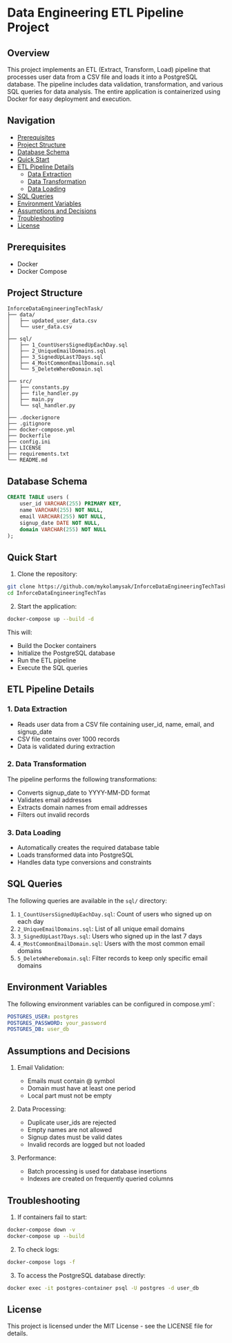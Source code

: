# Data Engineering ETL Pipeline Project

## Overview
This project implements an ETL (Extract, Transform, Load) pipeline that processes user data from a CSV file and loads it into a PostgreSQL database. The pipeline includes data validation, transformation, and various SQL queries for data analysis. The entire application is containerized using Docker for easy deployment and execution.

## Navigation
- [Prerequisites](#prerequisites)
- [Project Structure](#project-structure)
- [Database Schema](#database-schema)
- [Quick Start](#quick-start)
- [ETL Pipeline Details](#etl-pipeline-details)
  - [Data Extraction](#1-data-extraction)
  - [Data Transformation](#2-data-transformation)
  - [Data Loading](#3-data-loading)
- [SQL Queries](#sql-queries)
- [Environment Variables](#environment-variables)
- [Assumptions and Decisions](#assumptions-and-decisions)
- [Troubleshooting](#troubleshooting)
- [License](#license)

## Prerequisites
- Docker
- Docker Compose

## Project Structure
```
InforceDataEngineeringTechTask/
├── data/
│   ├── updated_user_data.csv
│   └── user_data.csv
│
├── sql/
│   ├── 1_CountUsersSignedUpEachDay.sql
│   ├── 2_UniqueEmailDomains.sql
│   ├── 3_SignedUpLast7Days.sql
│   ├── 4_MostCommonEmailDomain.sql
│   └── 5_DeleteWhereDomain.sql
│
├── src/
│   ├── constants.py
│   ├── file_handler.py
│   ├── main.py
│   └── sql_handler.py
│
├── .dockerignore
├── .gitignore
├── docker-compose.yml
├── Dockerfile
├── config.ini
├── LICENSE
├── requirements.txt
└── README.md
```

## Database Schema
```sql
CREATE TABLE users (
    user_id VARCHAR(255) PRIMARY KEY,
    name VARCHAR(255) NOT NULL,
    email VARCHAR(255) NOT NULL,
    signup_date DATE NOT NULL,
    domain VARCHAR(255) NOT NULL
);
```

## Quick Start
1. Clone the repository:
```bash
git clone https://github.com/mykolamysak/InforceDataEngineeringTechTask
cd InforceDataEngineeringTechTas
```

2. Start the application:
```bash
docker-compose up --build -d
```

This will:
- Build the Docker containers
- Initialize the PostgreSQL database
- Run the ETL pipeline
- Execute the SQL queries

## ETL Pipeline Details

### 1. Data Extraction
- Reads user data from a CSV file containing user_id, name, email, and signup_date
- CSV file contains over 1000 records
- Data is validated during extraction

### 2. Data Transformation
The pipeline performs the following transformations:
- Converts signup_date to YYYY-MM-DD format
- Validates email addresses
- Extracts domain names from email addresses
- Filters out invalid records

### 3. Data Loading
- Automatically creates the required database table
- Loads transformed data into PostgreSQL
- Handles data type conversions and constraints

## SQL Queries

The following queries are available in the `sql/` directory:

1. `1_CountUsersSignedUpEachDay.sql`: Count of users who signed up on each day
2. `2_UniqueEmailDomains.sql`: List of all unique email domains
3. `3_SignedUpLast7Days.sql`: Users who signed up in the last 7 days
4. `4_MostCommonEmailDomain.sql`: Users with the most common email domains
5. `5_DeleteWhereDomain.sql`: Filter records to keep only specific email domains

## Environment Variables
The following environment variables can be configured in compose.yml`:

```yaml
POSTGRES_USER: postgres
POSTGRES_PASSWORD: your_password
POSTGRES_DB: user_db
```

## Assumptions and Decisions
1. Email Validation:
   - Emails must contain @ symbol
   - Domain must have at least one period
   - Local part must not be empty

2. Data Processing:
   - Duplicate user_ids are rejected
   - Empty names are not allowed
   - Signup dates must be valid dates
   - Invalid records are logged but not loaded

3. Performance:
   - Batch processing is used for database insertions
   - Indexes are created on frequently queried columns

## Troubleshooting
1. If containers fail to start:
```bash
docker-compose down -v
docker-compose up --build
```

2. To check logs:
```bash
docker-compose logs -f
```

3. To access the PostgreSQL database directly:
```bash
docker exec -it postgres-container psql -U postgres -d user_db
```

## License
This project is licensed under the MIT License - see the LICENSE file for details.